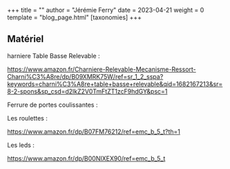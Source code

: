 +++
title = ""
author = "Jérémie Ferry"
date = 2023-04-21
weight = 0
template = "blog_page.html"
[taxonomies]
+++

## Matériel

harniere Table Basse Relevable :

https://www.amazon.fr/Charniere-Relevable-Mecanisme-Ressort-Charni%C3%A8re/dp/B09XMRK75W/ref=sr_1_2_sspa?keywords=charni%C3%A8re+table+basse+relevable&qid=1682167213&sr=8-2-spons&sp_csd=d2lkZ2V0TmFtZT1zcF9hdGY&psc=1

Ferrure de portes coulissantes : 


Les roulettes :

https://www.amazon.fr/dp/B07FM76212/ref=emc_b_5_t?th=1

Les leds :

https://www.amazon.fr/dp/B00NIXEX90/ref=emc_b_5_t
